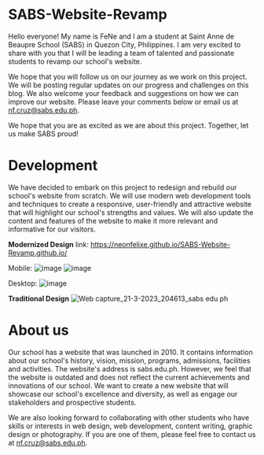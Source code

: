 # SABS-Website-Revamp

Hello everyone! My name is FeNe and I am a student at Saint Anne de Beaupre School (SABS) in Quezon City, Philippines. I am very excited to share with you that I will be leading a team of talented and passionate students to revamp our school's website.

We hope that you will follow us on our journey as we work on this project. We will be posting regular updates on our progress and challenges on this blog. We also welcome your feedback and suggestions on how we can improve our website. Please leave your comments below or email us at nf.cruz@sabs.edu.ph.

We hope that you are as excited as we are about this project. Together, let us make SABS proud!

# Development
We have decided to embark on this project to redesign and rebuild our school's website from scratch. We will use modern web development tools and techniques to create a responsive, user-friendly and attractive website that will highlight our school's strengths and values. We will also update the content and features of the website to make it more relevant and informative for our visitors.

**Modernized Design** link: https://neonfelixe.github.io/SABS-Website-Revamp.github.io/

Mobile:
![image](https://user-images.githubusercontent.com/101835293/227713973-6e3a1e2f-d4df-44bf-bf87-60ff7361fcb0.png)
![image](https://user-images.githubusercontent.com/101835293/227713996-38b77f5d-0ed1-4e09-a29a-0132508f1bdf.png)

Desktop:
![image](https://user-images.githubusercontent.com/101835293/227714028-3811b73f-f235-4183-9ecb-4668fe76caf7.png)

**Traditional Design**
![Web capture_21-3-2023_204613_sabs edu ph](https://user-images.githubusercontent.com/101835293/226610330-e5b92a57-95fd-4631-9e52-afb1f53f4d7f.jpeg)

# About us
Our school has a website that was launched in 2010. It contains information about our school's history, vision, mission, programs, admissions, facilities and activities. The website's address is sabs.edu.ph. However, we feel that the website is outdated and does not reflect the current achievements and innovations of our school. We want to create a new website that will showcase our school's excellence and diversity, as well as engage our stakeholders and prospective students.

We are also looking forward to collaborating with other students who have skills or interests in web design, web development, content writing, graphic design or photography. If you are one of them, please feel free to contact us at nf.cruz@sabs.edu.ph.
